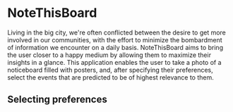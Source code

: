 # NoteThisBoard
Living in the big city, we're often conflicted between the desire to get more involved in our communities, with the effort to minimize the bombardment of information we encounter on a daily basis. NoteThisBoard aims to bring the user closer to a happy medium by allowing them to maximize their insights in a glance. This application enables the user to take a photo of a noticeboard filled with posters, and, after specifying their preferences, select the events that are predicted to be of highest relevance to them.

## Selecting preferences

